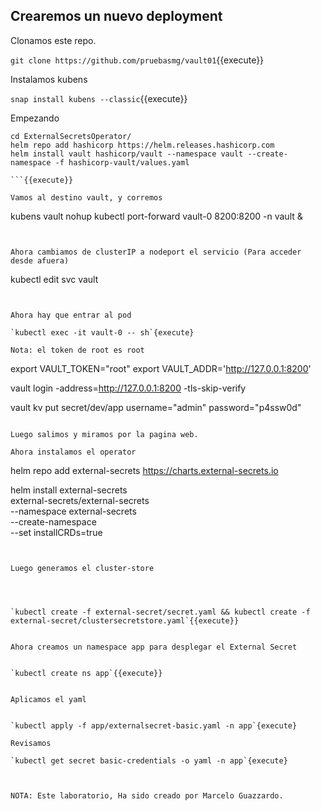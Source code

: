 
## Crearemos un nuevo deployment

Clonamos este repo.




`git clone https://github.com/pruebasmg/vault01`{{execute}}

Instalamos kubens

`snap install kubens --classic`{{execute}}

Empezando


```
cd ExternalSecretsOperator/
helm repo add hashicorp https://helm.releases.hashicorp.com
helm install vault hashicorp/vault --namespace vault --create-namespace -f hashicorp-vault/values.yaml

```{{execute}}

Vamos al destino vault, y corremos

```
kubens vault
nohup kubectl port-forward vault-0 8200:8200 -n vault &
```{execute}


Ahora cambiamos de clusterIP a nodeport el servicio (Para acceder desde afuera)

```
kubectl edit svc vault
```{execute}


Ahora hay que entrar al pod 

`kubectl exec -it vault-0 -- sh`{execute}

Nota: el token de root es root

```
export VAULT_TOKEN="root"
export VAULT_ADDR='http://127.0.0.1:8200'

vault login -address=http://127.0.0.1:8200 -tls-skip-verify

vault kv put secret/dev/app username="admin" password="p4ssw0d"
```

Luego salimos y miramos por la pagina web.

Ahora instalamos el operator

```
helm repo add external-secrets https://charts.external-secrets.io

helm install external-secrets \
   external-secrets/external-secrets \
    --namespace external-secrets \
    --create-namespace \
    --set installCRDs=true

```{execute}


Luego generamos el cluster-store




`kubectl create -f external-secret/secret.yaml && kubectl create -f external-secret/clustersecretstore.yaml`{{execute}}


Ahora creamos un namespace app para desplegar el External Secret


`kubectl create ns app`{{execute}}


Aplicamos el yaml


`kubectl apply -f app/externalsecret-basic.yaml -n app`{execute}

Revisamos

`kubectl get secret basic-credentials -o yaml -n app`{execute}



NOTA: Este laboratorio, Ha sido creado por Marcelo Guazzardo.
